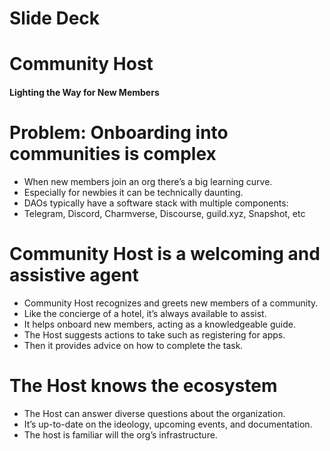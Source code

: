 # Slide Deck

# Community Host
#### Lighting the Way for New Members

# Problem: Onboarding into communities is complex
- When new members join an org there’s a big learning curve.
- Especially for newbies it can be technically daunting.
- DAOs typically have a software stack with multiple components:
- Telegram, Discord, Charmverse, Discourse, guild.xyz, Snapshot, etc

# Community Host is a welcoming and assistive agent
- Community Host recognizes and greets new members of a community.
- Like the concierge of a hotel, it’s always available to assist.
- It helps onboard new members, acting as a knowledgeable guide. 
- The Host suggests actions to take such as registering for apps.
- Then it provides advice on how to complete the task. 

# The Host knows the ecosystem
- The Host can answer diverse questions about the organization.
- It’s up-to-date on the ideology, upcoming events, and documentation.
- The host is familiar will the org’s infrastructure.

